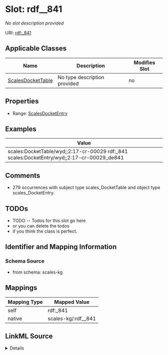 

# Slot: rdf__841


_No slot description provided_





URI: [rdf:_841](http://www.w3.org/1999/02/22-rdf-syntax-ns#_841)



<!-- no inheritance hierarchy -->





## Applicable Classes

| Name | Description | Modifies Slot |
| --- | --- | --- |
| [ScalesDocketTable](../classes/ScalesDocketTable.md) | No type description provided |  no  |







## Properties

* Range: [ScalesDocketEntry](../classes/ScalesDocketEntry.md)






## Examples

| Value |
| --- |
| scales:DocketTable/wyd;;2:17-cr-00029 rdf:_841 scales:DocketEntry/wyd;;2:17-cr-00029_de841 |

## Comments

* 279 occurrences with subject type scales_DocketTable and object type scales_DocketEntry.

## TODOs

* TODO -- Todos for this slot go here
* or you can delete the todos
* if you think the class is perfect.

## Identifier and Mapping Information







### Schema Source


* from schema: scales-kg




## Mappings

| Mapping Type | Mapped Value |
| ---  | ---  |
| self | rdf:_841 |
| native | scales-kg/:rdf__841 |




## LinkML Source

<details>
```yaml
name: rdf__841
description: No slot description provided
todos:
- TODO -- Todos for this slot go here
- or you can delete the todos
- if you think the class is perfect.
comments:
- 279 occurrences with subject type scales_DocketTable and object type scales_DocketEntry.
examples:
- value: scales:DocketTable/wyd;;2:17-cr-00029 rdf:_841 scales:DocketEntry/wyd;;2:17-cr-00029_de841
from_schema: scales-kg
rank: 1000
slot_uri: rdf:_841
alias: rdf__841
domain_of:
- scales_DocketTable
range: scales_DocketEntry

```
</details>